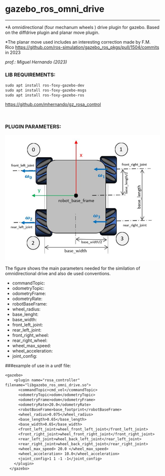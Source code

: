 # gazebo\_ros\_omni\_drive

----------

*A omnidirectional (four mechanum wheels ) drive plugin for gazebo. Based on the diffdrive plugin and planar move plugin.

*The planar move used includes an interesting correction made by F.M. Rico <https://github.com/ros-simulation/gazebo_ros_pkgs/pull/1504/commits> in 2023

*prof.: Miguel Hernando (2023)*
### LIB REQUIREMENTS:

    sudo apt install ros-foxy-gazebo-dev 
    sudo apt install ros-foxy-gazebo-msgs 
    sudo apt install ros-foxy-gazebo-ros


<https://github.com/mhernando/gz_rosa_control>

 
### PLUGIN PARAMETERS:

![Image of rubik](images/gz_ros_plugin_parameters.jpg)

The figure shows the main parameters needed for the similation of omnidirectional drive and also de used conventions.

- commandTopic: 
- odometryTopic:
- odometryFrame:
- odometryRate:
- robotBaseFrame:
- wheel_radius:
- base_lenght:
- base_width:
- front_left_joint:
- rear_left_joint:
- front_right_wheel:
- rear_right_wheel:
- wheel_max_speed:
- wheel_acceleration:
- joint_config:
 

###example of use in a urdf file:

```
<gazebo>
    <plugin name="rosa_controller" filename="libgazebo_ros_omni_drive.so">
      <commandTopic>cmd_vel</commandTopic>
      <odometryTopic>odom</odometryTopic>
      <odometryFrame>odom</odometryFrame>
      <odometryRate>20.0</odometryRate>
      <robotBaseFrame>base_footprint</robotBaseFrame>
      <wheel_radius>0.075</wheel_radius>
      <base_length>0.65</base_length>
      <base_width>0.65</base_width>
      <front_left_joint>wheel_front_left_joint</front_left_joint>
      <front_right_joint>wheel_front_right_joint</front_right_joint>
      <rear_left_joint>wheel_back_left_joint</rear_left_joint>
      <rear_right_joint>wheel_back_right_joint</rear_right_joint>
      <wheel_max_speed> 20.0 </wheel_max_speed>
      <wheel_acceleration> 10.0</wheel_acceleration>
      <joint_config>1 1 -1 -1</joint_config>
    </plugin>
  </gazebo>
```